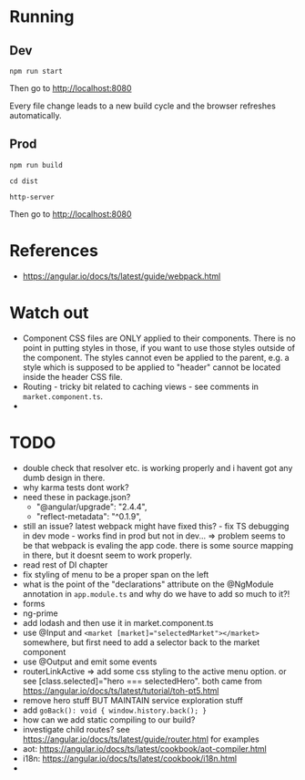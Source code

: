 # Running

## Dev

    npm run start

Then go to [http://localhost:8080](http://localhost:8080)

Every file change leads to a new build cycle and the browser refreshes automatically.

## Prod

    npm run build

    cd dist

    http-server

Then go to [http://localhost:8080](http://localhost:8080)

# References

- https://angular.io/docs/ts/latest/guide/webpack.html


# Watch out

- Component CSS files are ONLY applied to their components. There is no point in putting styles in those, if you want to use those styles outside of the component. The styles cannot even be applied to the parent, e.g. a style which is supposed to be applied to "header" cannot be located inside the header CSS file.
- Routing - tricky bit related to caching views - see comments in `market.component.ts`.
-

# TODO
- double check that resolver etc. is working properly and i havent got any dumb design in there.
- why karma tests dont work?
- need these in package.json?
    - "@angular/upgrade": "2.4.4",
    - "reflect-metadata": "^0.1.9",
- still an issue? latest webpack might have fixed this? - fix TS debugging in dev mode - works find in prod but not in dev... => problem seems to be that webpack is evaling the app code. there is some source mapping in there, but it doesnt seem to work properly.
- read rest of DI chapter
- fix styling of menu to be a proper span on the left
- what is the point of the "declarations" attribute on the @NgModule annotation in `app.module.ts` and why do we have to add so much to it?!
- forms
- ng-prime
- add lodash and then use it in market.component.ts
- use @Input and `<market [market]="selectedMarket"></market>` somewhere, but first need to add a selector back to the market component
- use @Output and emit some events
- routerLinkActive => add some css styling to the active menu option. or see [class.selected]="hero === selectedHero". both came from https://angular.io/docs/ts/latest/tutorial/toh-pt5.html
- remove hero stuff BUT MAINTAIN service exploration stuff
- add `goBack(): void { window.history.back(); }`
- how can we add static compiling to our build?
- investigate child routes? see https://angular.io/docs/ts/latest/guide/router.html for examples
- aot: https://angular.io/docs/ts/latest/cookbook/aot-compiler.html
- i18n: https://angular.io/docs/ts/latest/cookbook/i18n.html
- 